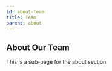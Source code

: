 ```yaml
---
id: about-team
title: Team
parent: about
---
```


## About Our Team

This is a sub-page for the about section